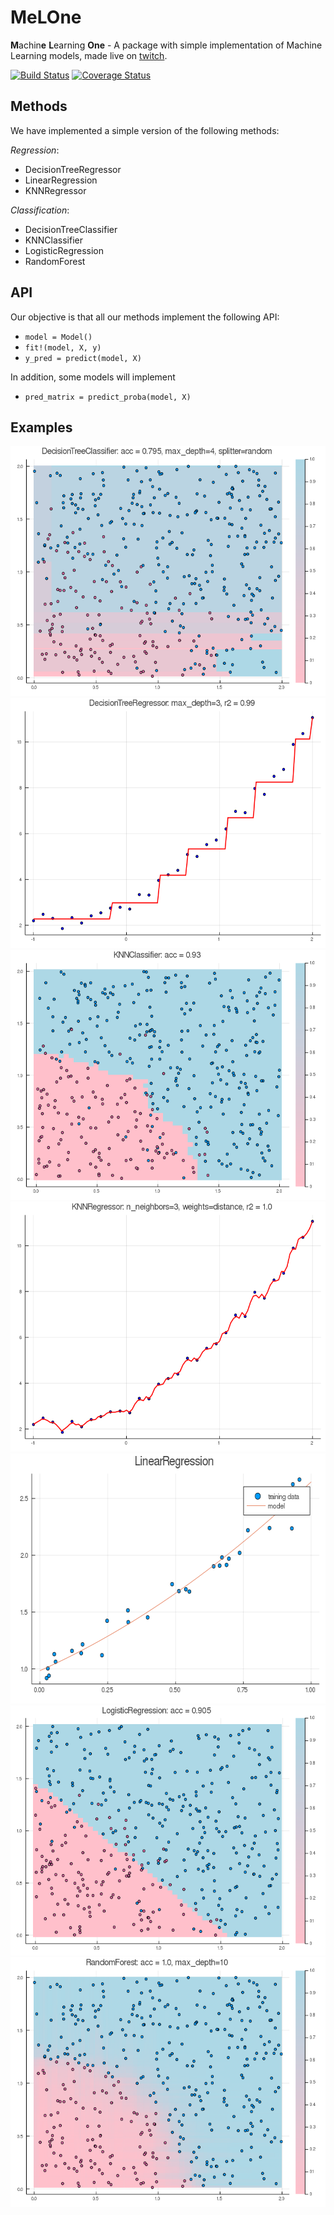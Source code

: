 # MeLOne

**M**achin**e** **L**earning **One** - A package with simple implementation of Machine Learning models, made live on [twitch](https://twitch.tv/abelsiqueira).

[![Build Status](https://travis-ci.org/CiDAMO/MeLOne.jl.svg?branch=master)](https://travis-ci.org/CiDAMO/MeLOne.jl)
[![Coverage Status](https://coveralls.io/repos/github/CiDAMO/MeLOne.jl/badge.svg?branch=master)](https://coveralls.io/github/CiDAMO/MeLOne.jl?branch=master)

## Methods

We have implemented a simple version of the following methods:

*Regression*:
- DecisionTreeRegressor
- LinearRegression
- KNNRegressor

*Classification*:
- DecisionTreeClassifier
- KNNClassifier
- LogisticRegression
- RandomForest

## API

Our objective is that all our methods implement the following API:

- `model = Model()`
- `fit!(model, X, y)`
- `y_pred = predict(model, X)`

In addition, some models will implement

- `pred_matrix = predict_proba(model, X)`

## Examples

<img src="example/decision-tree-classifier-8.png" height="400">
<img src="example/decision-tree-regressor-3.png" height="400">
<img src="example/knn-classifier.png" height="400">
<img src="example/knn-regressor-4.png" height="400">
<img src="example/linear-regression.png" height="400">
<img src="example/logistic-regression.png" height="400">
<img src="example/random-forest-5.png" height="400">
